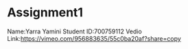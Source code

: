 # Assignment1
Name:Yarra Yamini
Student ID:700759112
Vedio Link:https://vimeo.com/956883635/55c0ba20af?share=copy
